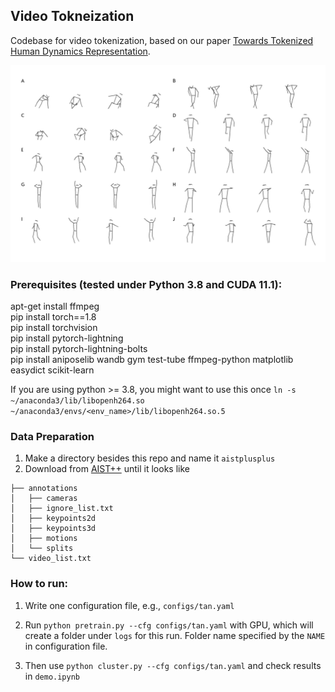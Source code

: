 ## Video Tokneization

Codebase for video tokenization, based on our paper [Towards Tokenized Human Dynamics Representation](https://arxiv.org/pdf/2111.11433.pdf).

![](show.gif)

### Prerequisites (tested under Python 3.8 and CUDA 11.1):
 
apt-get install ffmpeg  
pip install torch==1.8  
pip install torchvision  
pip install pytorch-lightning  
pip install pytorch-lightning-bolts  
pip install aniposelib wandb gym test-tube ffmpeg-python matplotlib easydict scikit-learn   

If you are using python >= 3.8, you might want to use this once `ln -s ~/anaconda3/lib/libopenh264.so ~/anaconda3/envs/<env_name>/lib/libopenh264.so.5`

### Data Preparation

1. Make a directory besides this repo and name it `aistplusplus`
2. Download from [AIST++](https://google.github.io/aistplusplus_dataset/download.html) until it looks like
```angular2html
├── annotations
│   ├── cameras
│   ├── ignore_list.txt
│   ├── keypoints2d
│   ├── keypoints3d
│   ├── motions
│   └── splits
└── video_list.txt
```

### How to run:

1. Write one configuration file, e.g., `configs/tan.yaml`  
   
2. Run `python pretrain.py --cfg configs/tan.yaml` with GPU, which will create a folder under `logs` for this run. Folder name specified by the `NAME` in configuration file. 
   
3. Then use `python cluster.py --cfg configs/tan.yaml` and check results in `demo.ipynb`
